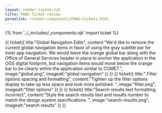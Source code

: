 ```yaml
---
layout: render-layout.njk
title: PAWS Ticket review
permalink: /render-components/PAWS-tickets.html
---
```

{% from '../_includes/_components.njk' import ticket  %}
<section class="flex flex-col items-center">
{{ ticket({
    title:"Global Navigation Edits",
    content:"We'd like to remove the current global navigation items in favor of using the gray subtitle bar for inner app navgiation. We would leave the orange global bar along with the Office of General Services header in place to anchor the application in the OGS digital footprint, but navigation items would move below the orange bar to be clearly within the application similar to COMET.",
    image:"global.png",
    imagealt:"global navigation"
})
}}
{{ ticket({
    title:" Filter options spacing and formatting",
    content:"Tighten up the filter options display to take up less space and look more polished. ",
    image:"filter.png",
    imagealt:"filter options"
})
}}
{{ ticket({
    title:"Search results text formatting incorrect",
    content:"Style the search results text and results number to match the design system specifications. ",
    image:"search-results.png",
    imagealt:"search results"
})
}}
</section>

